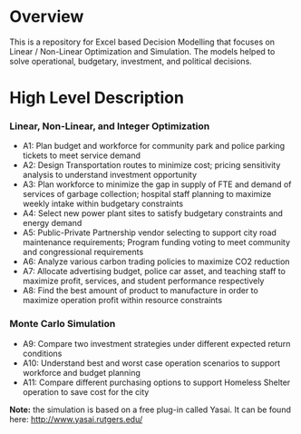 # Overview

This is a repository for Excel based Decision Modelling that focuses on Linear / Non-Linear Optimization and Simulation. The models helped to solve operational, budgetary, investment, and political decisions.

# High Level Description

### Linear, Non-Linear, and Integer Optimization
- A1: Plan budget and workforce for community park and police parking tickets to meet service demand
- A2: Design Transportation routes to minimize cost; pricing sensitivity analysis to understand investment opportunity
- A3: Plan workforce to minimize the gap in supply of FTE and demand of services of garbage collection; hospital staff planning to maximize weekly intake within budgetary constraints
- A4: Select new power plant sites to satisfy budgetary constraints and energy demand
- A5: Public-Private Partnership vendor selecting to support city road maintenance requirements; Program funding voting to meet community and congressional requirements
- A6: Analyze various carbon trading policies to maximize CO2 reduction
- A7: Allocate advertising budget, police car asset, and teaching staff to maximize profit, services, and student performance respectively
- A8: Find the best amount of product to manufacture in order to maximize operation profit within resource constraints 

### Monte Carlo Simulation
- A9: Compare two investment strategies under different expected return conditions
- A10: Understand best and worst case operation scenarios to support workforce and budget planning
- A11: Compare different purchasing options to support Homeless Shelter operation to save cost for the city

**Note:** the simulation is based on a free plug-in called Yasai. It can be found here: http://www.yasai.rutgers.edu/

